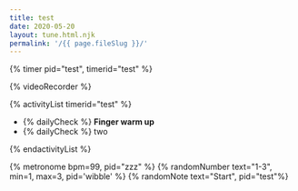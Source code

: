 ```yaml
---
title: test
date: 2020-05-20
layout: tune.html.njk
permalink: '/{{ page.fileSlug }}/'
---
```


{% timer pid="test", timerid="test" %}

{% videoRecorder %}

{% activityList timerid="test" %}

- {% dailyCheck %} **Finger warm up**
- {% dailyCheck %} two

{% endactivityList %}

{% metronome bpm=99, pid="zzz" %}
{% randomNumber text="1-3", min=1, max=3, pid='wibble' %}
{% randomNote text="Start", pid="test"%}
